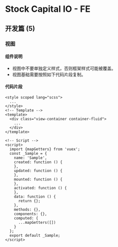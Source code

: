 # Stock Capital IO - FE

## 开发篇 (5)

### 视图

#### 组件说明

- 视图中不要单独定义样式，否则框架样式可能被覆盖。
- 视图基础需要按照如下代码片段复制。

#### 代码片段

    <style scoped lang="scss">
      ...
    </style>
    <!-- Template -->
    <template>
      <div class="view-container container-fluid">
        ...
      </div>
    </template>
    
    <!-- Script -->
    <script>
      import {mapGetters} from 'vuex';
      const _Sample = {
        name: 'Sample',
        created: function () {
        },
        updated: function () {
        },
        mounted: function () {
        },
        activated: function () {
        },
        data: function () {
          return {};
        },
        methods: {},
        components: {},
        computed: {
          ...mapGetters([])
        }
      };
      export default _Sample;
    </script>
